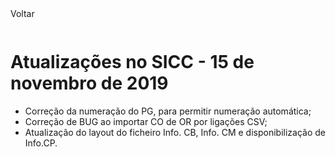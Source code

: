 <div style="width:100%; height:30px"><span onclick="loadMdDoc('atualizacoes', ['btnMenu'],'', null)" class="voltar">Voltar</span></div>

# Atualizações no SICC - 15 de novembro de 2019

- Correção da numeração do PG, para permitir numeração automática;
- Correção de BUG ao importar CO de OR por ligações CSV;
- Atualização do layout do ficheiro Info. CB, Info. CM e disponibilização de Info.CP.
